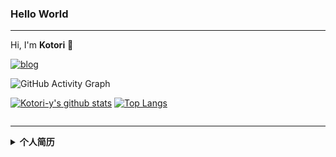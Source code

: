 ### Hello World
----------------
Hi, I'm **Kotori** 👋


[![blog](https://img.shields.io/badge/blog-iamkotori-blueviolet)](https://blog.iamkotori.com/)
<br />

![GitHub Activity Graph](https://activity-graph.herokuapp.com/graph?username=kotori-y)  

[![Kotori-y's github stats](https://github-readme-stats.vercel.app/api?username=kotori-y&show_icons=true&theme=gotham&count_private=true)](https://github.com/kotori-y) 
[![Top Langs](https://github-readme-stats.vercel.app/api/top-langs/?username=kotori-y&hide=jupyter%20notebook,css&layout=compact&theme=gotham)](https://github.com/anuraghazra/github-readme-stats)

<img alt="" src="https://github-profile-trophy.vercel.app/?username=kotori-y&theme=nord" />

<hr>

<details>
    <summary><b>个人简历</b></summary>
    <h2 id="-">教育经历</h2>
<p>本科 <strong>长春中医药大学</strong> 药学 <span class="right">2014.09 - 2018.06</span><br>主修课程：药剂学，药理学，药物化学，药物分析，<br>有机化学，分析化学，生物化学，新药设计开发等。<br></p>
<hr>
<p>硕士 <strong>中南大学</strong> 药物化学 <em>计算机辅助药物设计</em> <span class="right">2018.09 - 2021.06</span><br>研究方向：基于人工智能的药物性质预测模型的开发，化学信息学工具的开发及应用等。<br></p>
<hr>
<p>英语等级：CET-4</p>
<h2 id="-">获奖经历</h2>
<ul>
<li><strong>2019年第15届全国计算（机）化学学术会议优秀墙报</strong> （13/150）</li>
</ul>
<h2 id="-">科研项目</h2>
<h3 id="-scopy-span-class-right-span-">&gt;&gt;&gt; 药物负向设计工具：<strong>Scopy</strong> <span class="right">开发者</span></h3>
<ul>
<li>项目地址：<a href="https://github.com/kotori-y/Scopy">https://github.com/kotori-y/Scopy</a></li>
<li>项目简介：高通量筛选（HTS）和虚拟筛选（VS）现已广泛用于在先导化合物发现。但是，大型化学文库中的许多分子表现出较差的类药性，多靶点结合性和潜在毒性，大大削弱了HTS和VS的效率。Scopy是基于Python语言的负向设计工具, 可用于过滤筛选库中的不良化合物，从而提升先导化合物发现的效率。</li>
<li>论文发表：Yang, Z. Y., <strong>Yang, Z. J.</strong>, et al.,Lu, A. P., Hou, T. J., &amp; Cao, D. S. (2020). <em>Briefings in Bioinformatics</em> <br />(doi: 10.1093/bib/bbaa194, <strong>IF=8.99</strong>).</li>
<li>软著登记：基于python语言的高通量负向设计虚拟筛选系统（2020SR1189891）</li>
</ul>
<hr>
<h3 id="-pysmash-span-class-right-span-">&gt;&gt;&gt; 药物结构警示搜索工具：<strong>pySmash</strong><span class="right"> 开发者</span></h3>
<ul>
<li>项目地址：<a href="https://github.com/kotori-y/pySmash">https://github.com/kotori-y/pySmash</a></li>
<li>项目简介：结构警示（Structural Alerts) 广泛用于分子生物活性和ADMET性质的评估，并且可以辅助解释先导化合物的优化。pySmash专为结构警示的提取及应用设计：提供三种子结构推导算法（环形指纹算法，路径算法，官能团算法）；提供Python软件包和用户友好的软件；提供子结构应用的接口，便于其他药物发现工作流的调用。</li>
<li>论文发表：<em>Briefings in Bioinformatics. (manuscript)</em></li>
</ul>
<hr>
<h3 id="-chemmort-span-class-right-span-">&gt;&gt;&gt; 分子翻译及优化平台：ChemMort<span class="right">底层模型开发者</span></h3>
<ul>
<li>项目地址：<a href="http://chemmort.scbdd.com/">http://chemmort.scbdd.com/</a> </li>
<li>项目简介：ChemMort是一个结合分子翻译及性质优化的平台，可用于改善目标化合物的ADME/T性质，减少临床试验中由于不良的药物动力学性质而产生的损耗。首先使用当前先进的LSTM神经网络建立了一个分子翻译模型来实现从SMILES到512维的描述符的映射，该描述符经翻译模型还能返回至原始的SMILES，实现“逆向QSAR”。此外，ChemMort还包含了一个基于PSO优化算法及加权算法的优化模型，能够对分子进行多目标优化，在保持生物活性不变的情况下，改善化合物的ADMET性质。</li>
<li>论文发表：<em>Nucleic Acid Research (in progress)</em></li>
</ul>
<hr>
<h3 id="-quantum-span-class-right-span-">&gt;&gt;&gt; 量子化学描述符提取工具：QUANTUM<span class="right">开发者</span></h3>
<ul>
<li>项目简介：QUANTUM是一个方便的/Python环境无依赖的量子化学描述符提取软件。量子化学描述符具有不依赖实验，无统计误差，物理意义明确，可解释性强，描述分子结构、电子结构及反应性精确等优势，可用于包括毒理学在内的QSAR模型的建立。然而，对于大多数药物化学家来说，从Gaussian等计算量子化学特征的软件输出的结果文件中，提取位于模型技术底层的量子化学描述符是一项非常困难且耗时的任务。QUANTUM基于Python语言，使用字符串匹配进行特征提取，可对Gaussian软件计算输出文件的17个局部和39个全局量子化学描述符进行自动提取。</li>
</ul>
<hr>
<h3 id="-">&gt;&gt;&gt; 其他项目</h3>
<ul>
<li>频繁命中化合物预测系列平台：<a href="http://admet.scbdd.com/ChemAGG/index/">ChemAgg</a>等.<span class="right">机器学习模型建立</span></li>
<li>集成靶点预测分析平台：<a href="https://metatarget.scbdd.com/">metaTarFisher</a>.<span class="right">底层爬虫编写及平台维护</span></li>
<li>基本分子描述符在线计算平台：<a href="https://bdes.scbdd.com/">BDes</a>.<span class="right">描述符算法编写</span></li>
</ul>
<h2 id="-">技能描述</h2>
<ul>
<li><strong>掌握Python编程语言及相关项目开发；</strong></li>
<li><strong>掌握RDKit, OpenBabel及MOE等化学信息学工具；</strong></li>
<li><strong>掌握HTML, JavaScript及CSS等前端开发工具；</strong></li>
<li>熟悉TensorFlow, pyTorch和Scikit-learn等主流人工智能学习框架及主流机器学习算法；</li>
<li>熟悉动态规划、二分查找、回溯等算法；</li>
<li>了解C++, Go, R等主流编程语言。</li>
</ul>
<h2 id="-">自我评价</h2>
<p>学习能力强，拥有丰富的项目开发经验，在无任何计算机背景下，自学了Python, JavaScript等编程语言及各种机器学习算法；</p>
<p>对计算机和计算化学充满热情，在课余时间学习了RDKit等化学信息学工具及网络爬虫；</p>
<p>乐于合作，具有团队精神，经常对同门提供代码支持。</p>
<h2 id="-">研究成果</h2>
<ol>
<li>Z. Yang, <strong>Z. Yang</strong>, J. Dong, L. Wang, L. Zhang, J. Ding, X. Ding, A. Lu, T. Hou, and D. Cao, Structural analysis and identification of colloidal aggregators in drug discovery. Journal of chemical information and modeling 59 (2019) 3714-3726.</li>
<li>L. Fu, L. Liu, <strong>Z. Yang</strong>, P. Li, J. Ding, Y. Yun, A. Lu, T. Hou, and D. Cao, Systematic Modeling of log D 7.4 Based on Ensemble Machine Learning, Group Contribution, and Matched Molecular Pair Analysis. Journal of chemical information and modeling 60 (2019) 63-76.</li>
<li>Z. Yang, J. Dong, <strong>Z. Yang</strong>, M. Yin, H. Jiang, A. Lu, X. Chen, T. Hou, and D. Cao, ChemFLuo: a web-server for structure analysis and identification of fluorescent compounds. Briefings in Bioinformatics (2020).</li>
<li>Z. Yang, J. Dong, <strong>Z. Yang</strong>, A. Lu, T. Hou, and D. Cao, Structural analysis and identification of false positive hits in luciferase-based assays. Journal of chemical information and modeling 60 (2020) 2031-2043.</li>
<li>Z. Yang, <strong>Z. Yang</strong>, A. Lu, T. Hou, and D. Cao, Scopy: an integrated negative design python library for desirable HTS/VS database design. Briefings in Bioinformatics (2020).</li>
<li>L. Fu, Z. Yang, <strong>Z. Yang</strong>, M. Yin, A. Lu, X. Chen, S. Liu, T. Hou, and D. Cao, QSAR-assisted-MMPA to expand chemical transformation space for lead optimization. Briefings in Bioinformatics (2021).</li>
<li>Z. Yang, <strong>Z. Yang</strong>, J. He, A. Lu, S. Liu, T. Hou, and D. Cao, Benchmarking the mechanisms of frequent hitters: limitation of PAINS alerts. Drug Discovery Today (2021).</li>
<li>Z. Yang, <strong>Z. Yang</strong>, Y. Zhao, M. Yin, A. Lu, X. Chen, S. Liu, T. Hou, and D. Cao, PySmash: Python package and individual executable program for representative substructure generation and application. Briefings in Bioinformatics (2021).</li>
<li>G. Xiong, Z. Wu, J. Yi, L. Fu, <strong>Z. Yang</strong>, C. Hsieh, M. Yin, X. Zeng, C. Wu, and A. Lu, ADMETlab 2.0: an integrated online platform for accurate and comprehensive predictions of ADMET properties. Nucleic Acids Research (2021).</li>
</ol>

</details>
